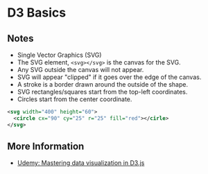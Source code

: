 # D3 Basics



## Notes

- Single Vector Graphics (SVG)
- The SVG element, `<svg></svg>` is the canvas for the SVG.  
- Any SVG outside the canvas will not appear.
- SVG will appear "clipped" if it goes over the edge of the canvas.
- A stroke is a border drawn around the outside of the shape.
- SVG rectangles/squares start from the top-left coordinates.
- Circles start from the center coordinate.
```svg
<svg width="400" height="60">
  <circle cx="90" cy="25" r="25" fill="red"></cirle>
</svg>
```




## More Information

- [Udemy: Mastering data visualization in D3.js](https://www.udemy.com/course/masteringd3js/)
